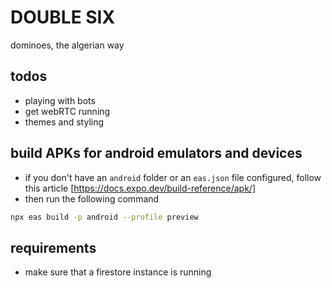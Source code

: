 # DOUBLE SIX

dominoes, the algerian way

## todos

- playing with bots
- get webRTC running
- themes and styling

## build APKs for android emulators and devices

- if you don't have an `android` folder or an `eas.json` file configured, follow this article [https://docs.expo.dev/build-reference/apk/]
- then run the following command

```sh
npx eas build -p android --profile preview
```

## requirements

- make sure that a firestore instance is running
